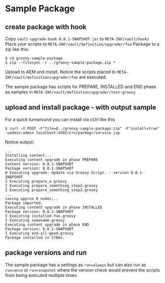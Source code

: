 


# Sample Package

## create package with hook

Copy `vault-upgrade-hook-0.0.1-SNAPSHOT.jar` to `META-INF/vault/hooks`
Place your scripts to `META-INF/vault/definition/upgrader/foo`
Package to a zip like this:
    
    $ cd groovy-sample-package
    $ zip --filesync -r ../groovy-sample-package.zip *

Upload to AEM and install. Notice the scripts placed to `META-INF/vault/definition/upgrader/foo` are executed.

The sample package has scripts for PREPARE, INSTALLED and END phase as samples in `META-INF/vault/definition/upgrader/test-groovy` 

## upload and install package - with output sample

For a quick turnaround you can install via cUrl like this

    $ curl -X POST -F"file=@../groovy-sample-package.zip" -F"install=true" -uadmin:admin localhost:4502/crx/packmgr/service.jsp

Notice output:

    ...
    Installing content...
    Executing content upgrade in phase PREPARE
    Content version: 0.0.1-SNAPSHOT
    Package version: 0.0.1-SNAPSHOT
    H Executing upgrade: Update via Groovy Script. - version 0.0.1-SNAPSHOT
    I Executing prepare_a.groovy
    I Executing prepare_something_step2.groovy
    I Executing prepare_something_step3.groovy
    ...
    saving approx 0 nodes...
    Package imported.
    Executing content upgrade in phase INSTALLED
    Package version: 0.0.1-SNAPSHOT
    I Executing installed-foo.groovy
    I Executing somename.groovy
    Executing content upgrade in phase END
    Package version: 0.0.1-SNAPSHOT
    I Executing end-all-good.groovy
    Package installed in 178ms.

## package versions and run

The sample package has a settings as `run=always` but can also run as `run=once` or `run=snapshot` where the version check would prevent the scripts from being executed multiple times
